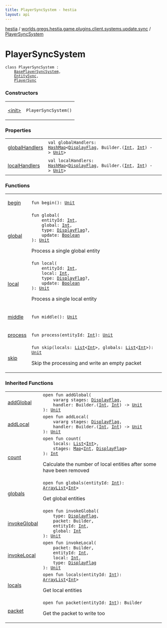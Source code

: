 ```yaml
---
title: PlayerSyncSystem - hestia
layout: api
---
```


<div class='api-docs-breadcrumbs'><a href="../../index.html">hestia</a> / <a href="../index.html">worlds.gregs.hestia.game.plugins.client.systems.update.sync</a> / <a href="./index.html">PlayerSyncSystem</a></div>

# PlayerSyncSystem

<div class="signature"><code><span class="keyword">class </span><span class="identifier">PlayerSyncSystem</span>&nbsp;<span class="symbol">:</span>&nbsp;<br/>&nbsp;&nbsp;&nbsp;&nbsp;<a href="../../worlds.gregs.hestia.game.plugins.client.systems.update.bases.update.sync/-base-player-sync-system/index.html"><span class="identifier">BasePlayerSyncSystem</span></a><span class="symbol">, </span><br/>&nbsp;&nbsp;&nbsp;&nbsp;<a href="../../worlds.gregs.hestia.game.api.update/-entity-sync/index.html"><span class="identifier">EntitySync</span></a><span class="symbol">, </span><br/>&nbsp;&nbsp;&nbsp;&nbsp;<a href="../../worlds.gregs.hestia.game.api.update/-player-sync/index.html"><span class="identifier">PlayerSync</span></a></code></div>

### Constructors

<table class="api-docs-table">
<tbody>
<tr>
<td markdown="1">

<a href="-init-.html">&lt;init&gt;</a>


</td>
<td markdown="1">
<div class="signature"><code><span class="identifier">PlayerSyncSystem</span><span class="symbol">(</span><span class="symbol">)</span></code></div>

</td>
</tr>
</tbody>
</table>

### Properties

<table class="api-docs-table">
<tbody>
<tr>
<td markdown="1">

<a href="global-handlers.html">globalHandlers</a>


</td>
<td markdown="1">
<div class="signature"><code><span class="keyword">val </span><span class="identifier">globalHandlers</span><span class="symbol">: </span><a href="http://docs.oracle.com/javase/9/docs/api/java/util/HashMap.html"><span class="identifier">HashMap</span></a><span class="symbol">&lt;</span><a href="../../worlds.gregs.hestia.game.update/-display-flag/index.html"><span class="identifier">DisplayFlag</span></a><span class="symbol">,</span>&nbsp;<span class="identifier">Builder</span><span class="symbol">.</span><span class="symbol">(</span><a href="https://kotlinlang.org/api/latest/jvm/stdlib/kotlin/-int/index.html"><span class="identifier">Int</span></a><span class="symbol">,</span>&nbsp;<a href="https://kotlinlang.org/api/latest/jvm/stdlib/kotlin/-int/index.html"><span class="identifier">Int</span></a><span class="symbol">)</span>&nbsp;<span class="symbol">-&gt;</span>&nbsp;<a href="https://kotlinlang.org/api/latest/jvm/stdlib/kotlin/-unit/index.html"><span class="identifier">Unit</span></a><span class="symbol">&gt;</span></code></div>

</td>
</tr>
<tr>
<td markdown="1">

<a href="local-handlers.html">localHandlers</a>


</td>
<td markdown="1">
<div class="signature"><code><span class="keyword">val </span><span class="identifier">localHandlers</span><span class="symbol">: </span><a href="http://docs.oracle.com/javase/9/docs/api/java/util/HashMap.html"><span class="identifier">HashMap</span></a><span class="symbol">&lt;</span><a href="../../worlds.gregs.hestia.game.update/-display-flag/index.html"><span class="identifier">DisplayFlag</span></a><span class="symbol">,</span>&nbsp;<span class="identifier">Builder</span><span class="symbol">.</span><span class="symbol">(</span><a href="https://kotlinlang.org/api/latest/jvm/stdlib/kotlin/-int/index.html"><span class="identifier">Int</span></a><span class="symbol">,</span>&nbsp;<a href="https://kotlinlang.org/api/latest/jvm/stdlib/kotlin/-int/index.html"><span class="identifier">Int</span></a><span class="symbol">)</span>&nbsp;<span class="symbol">-&gt;</span>&nbsp;<a href="https://kotlinlang.org/api/latest/jvm/stdlib/kotlin/-unit/index.html"><span class="identifier">Unit</span></a><span class="symbol">&gt;</span></code></div>

</td>
</tr>
</tbody>
</table>

### Functions

<table class="api-docs-table">
<tbody>
<tr>
<td markdown="1">

<a href="begin.html">begin</a>


</td>
<td markdown="1">
<div class="signature"><code><span class="keyword">fun </span><span class="identifier">begin</span><span class="symbol">(</span><span class="symbol">)</span><span class="symbol">: </span><a href="https://kotlinlang.org/api/latest/jvm/stdlib/kotlin/-unit/index.html"><span class="identifier">Unit</span></a></code></div>

</td>
</tr>
<tr>
<td markdown="1">

<a href="global.html">global</a>


</td>
<td markdown="1">
<div class="signature"><code><span class="keyword">fun </span><span class="identifier">global</span><span class="symbol">(</span><br/>&nbsp;&nbsp;&nbsp;&nbsp;<span class="parameterName" id="worlds.gregs.hestia.game.plugins.client.systems.update.sync.PlayerSyncSystem$global(kotlin.Int, kotlin.Int, worlds.gregs.hestia.game.update.DisplayFlag, kotlin.Boolean)/entityId">entityId</span><span class="symbol">:</span>&nbsp;<a href="https://kotlinlang.org/api/latest/jvm/stdlib/kotlin/-int/index.html"><span class="identifier">Int</span></a><span class="symbol">, </span><br/>&nbsp;&nbsp;&nbsp;&nbsp;<span class="parameterName" id="worlds.gregs.hestia.game.plugins.client.systems.update.sync.PlayerSyncSystem$global(kotlin.Int, kotlin.Int, worlds.gregs.hestia.game.update.DisplayFlag, kotlin.Boolean)/global">global</span><span class="symbol">:</span>&nbsp;<a href="https://kotlinlang.org/api/latest/jvm/stdlib/kotlin/-int/index.html"><span class="identifier">Int</span></a><span class="symbol">, </span><br/>&nbsp;&nbsp;&nbsp;&nbsp;<span class="parameterName" id="worlds.gregs.hestia.game.plugins.client.systems.update.sync.PlayerSyncSystem$global(kotlin.Int, kotlin.Int, worlds.gregs.hestia.game.update.DisplayFlag, kotlin.Boolean)/type">type</span><span class="symbol">:</span>&nbsp;<a href="../../worlds.gregs.hestia.game.update/-display-flag/index.html"><span class="identifier">DisplayFlag</span></a><span class="symbol">?</span><span class="symbol">, </span><br/>&nbsp;&nbsp;&nbsp;&nbsp;<span class="parameterName" id="worlds.gregs.hestia.game.plugins.client.systems.update.sync.PlayerSyncSystem$global(kotlin.Int, kotlin.Int, worlds.gregs.hestia.game.update.DisplayFlag, kotlin.Boolean)/update">update</span><span class="symbol">:</span>&nbsp;<a href="https://kotlinlang.org/api/latest/jvm/stdlib/kotlin/-boolean/index.html"><span class="identifier">Boolean</span></a><br/><span class="symbol">)</span><span class="symbol">: </span><a href="https://kotlinlang.org/api/latest/jvm/stdlib/kotlin/-unit/index.html"><span class="identifier">Unit</span></a></code></div>

Process a single global entity


</td>
</tr>
<tr>
<td markdown="1">

<a href="local.html">local</a>


</td>
<td markdown="1">
<div class="signature"><code><span class="keyword">fun </span><span class="identifier">local</span><span class="symbol">(</span><br/>&nbsp;&nbsp;&nbsp;&nbsp;<span class="parameterName" id="worlds.gregs.hestia.game.plugins.client.systems.update.sync.PlayerSyncSystem$local(kotlin.Int, kotlin.Int, worlds.gregs.hestia.game.update.DisplayFlag, kotlin.Boolean)/entityId">entityId</span><span class="symbol">:</span>&nbsp;<a href="https://kotlinlang.org/api/latest/jvm/stdlib/kotlin/-int/index.html"><span class="identifier">Int</span></a><span class="symbol">, </span><br/>&nbsp;&nbsp;&nbsp;&nbsp;<span class="parameterName" id="worlds.gregs.hestia.game.plugins.client.systems.update.sync.PlayerSyncSystem$local(kotlin.Int, kotlin.Int, worlds.gregs.hestia.game.update.DisplayFlag, kotlin.Boolean)/local">local</span><span class="symbol">:</span>&nbsp;<a href="https://kotlinlang.org/api/latest/jvm/stdlib/kotlin/-int/index.html"><span class="identifier">Int</span></a><span class="symbol">, </span><br/>&nbsp;&nbsp;&nbsp;&nbsp;<span class="parameterName" id="worlds.gregs.hestia.game.plugins.client.systems.update.sync.PlayerSyncSystem$local(kotlin.Int, kotlin.Int, worlds.gregs.hestia.game.update.DisplayFlag, kotlin.Boolean)/type">type</span><span class="symbol">:</span>&nbsp;<a href="../../worlds.gregs.hestia.game.update/-display-flag/index.html"><span class="identifier">DisplayFlag</span></a><span class="symbol">?</span><span class="symbol">, </span><br/>&nbsp;&nbsp;&nbsp;&nbsp;<span class="parameterName" id="worlds.gregs.hestia.game.plugins.client.systems.update.sync.PlayerSyncSystem$local(kotlin.Int, kotlin.Int, worlds.gregs.hestia.game.update.DisplayFlag, kotlin.Boolean)/update">update</span><span class="symbol">:</span>&nbsp;<a href="https://kotlinlang.org/api/latest/jvm/stdlib/kotlin/-boolean/index.html"><span class="identifier">Boolean</span></a><br/><span class="symbol">)</span><span class="symbol">: </span><a href="https://kotlinlang.org/api/latest/jvm/stdlib/kotlin/-unit/index.html"><span class="identifier">Unit</span></a></code></div>

Process a single local entity


</td>
</tr>
<tr>
<td markdown="1">

<a href="middle.html">middle</a>


</td>
<td markdown="1">
<div class="signature"><code><span class="keyword">fun </span><span class="identifier">middle</span><span class="symbol">(</span><span class="symbol">)</span><span class="symbol">: </span><a href="https://kotlinlang.org/api/latest/jvm/stdlib/kotlin/-unit/index.html"><span class="identifier">Unit</span></a></code></div>

</td>
</tr>
<tr>
<td markdown="1">

<a href="process.html">process</a>


</td>
<td markdown="1">
<div class="signature"><code><span class="keyword">fun </span><span class="identifier">process</span><span class="symbol">(</span><span class="parameterName" id="worlds.gregs.hestia.game.plugins.client.systems.update.sync.PlayerSyncSystem$process(kotlin.Int)/entityId">entityId</span><span class="symbol">:</span>&nbsp;<a href="https://kotlinlang.org/api/latest/jvm/stdlib/kotlin/-int/index.html"><span class="identifier">Int</span></a><span class="symbol">)</span><span class="symbol">: </span><a href="https://kotlinlang.org/api/latest/jvm/stdlib/kotlin/-unit/index.html"><span class="identifier">Unit</span></a></code></div>

</td>
</tr>
<tr>
<td markdown="1">

<a href="skip.html">skip</a>


</td>
<td markdown="1">
<div class="signature"><code><span class="keyword">fun </span><span class="identifier">skip</span><span class="symbol">(</span><span class="parameterName" id="worlds.gregs.hestia.game.plugins.client.systems.update.sync.PlayerSyncSystem$skip(kotlin.collections.List((kotlin.Int)), kotlin.collections.List((kotlin.Int)))/locals">locals</span><span class="symbol">:</span>&nbsp;<a href="https://kotlinlang.org/api/latest/jvm/stdlib/kotlin.collections/-list/index.html"><span class="identifier">List</span></a><span class="symbol">&lt;</span><a href="https://kotlinlang.org/api/latest/jvm/stdlib/kotlin/-int/index.html"><span class="identifier">Int</span></a><span class="symbol">&gt;</span><span class="symbol">, </span><span class="parameterName" id="worlds.gregs.hestia.game.plugins.client.systems.update.sync.PlayerSyncSystem$skip(kotlin.collections.List((kotlin.Int)), kotlin.collections.List((kotlin.Int)))/globals">globals</span><span class="symbol">:</span>&nbsp;<a href="https://kotlinlang.org/api/latest/jvm/stdlib/kotlin.collections/-list/index.html"><span class="identifier">List</span></a><span class="symbol">&lt;</span><a href="https://kotlinlang.org/api/latest/jvm/stdlib/kotlin/-int/index.html"><span class="identifier">Int</span></a><span class="symbol">&gt;</span><span class="symbol">)</span><span class="symbol">: </span><a href="https://kotlinlang.org/api/latest/jvm/stdlib/kotlin/-unit/index.html"><span class="identifier">Unit</span></a></code></div>

Skip the processing and write an empty packet


</td>
</tr>
</tbody>
</table>

### Inherited Functions

<table class="api-docs-table">
<tbody>
<tr>
<td markdown="1">

<a href="../../worlds.gregs.hestia.game.api.update/-player-sync/add-global.html">addGlobal</a>


</td>
<td markdown="1">
<div class="signature"><code><span class="keyword">open</span> <span class="keyword">fun </span><span class="identifier">addGlobal</span><span class="symbol">(</span><br/>&nbsp;&nbsp;&nbsp;&nbsp;<span class="keyword">vararg</span> <span class="parameterName" id="worlds.gregs.hestia.game.api.update.PlayerSync$addGlobal(kotlin.Array((worlds.gregs.hestia.game.update.DisplayFlag)), kotlin.Function3((world.gregs.hestia.core.network.packets.Packet.Builder, kotlin.Int, , kotlin.Unit)))/stages">stages</span><span class="symbol">:</span>&nbsp;<a href="../../worlds.gregs.hestia.game.update/-display-flag/index.html"><span class="identifier">DisplayFlag</span></a><span class="symbol">, </span><br/>&nbsp;&nbsp;&nbsp;&nbsp;<span class="parameterName" id="worlds.gregs.hestia.game.api.update.PlayerSync$addGlobal(kotlin.Array((worlds.gregs.hestia.game.update.DisplayFlag)), kotlin.Function3((world.gregs.hestia.core.network.packets.Packet.Builder, kotlin.Int, , kotlin.Unit)))/handler">handler</span><span class="symbol">:</span>&nbsp;<span class="identifier">Builder</span><span class="symbol">.</span><span class="symbol">(</span><a href="https://kotlinlang.org/api/latest/jvm/stdlib/kotlin/-int/index.html"><span class="identifier">Int</span></a><span class="symbol">,</span>&nbsp;<a href="https://kotlinlang.org/api/latest/jvm/stdlib/kotlin/-int/index.html"><span class="identifier">Int</span></a><span class="symbol">)</span>&nbsp;<span class="symbol">-&gt;</span>&nbsp;<a href="https://kotlinlang.org/api/latest/jvm/stdlib/kotlin/-unit/index.html"><span class="identifier">Unit</span></a><br/><span class="symbol">)</span><span class="symbol">: </span><a href="https://kotlinlang.org/api/latest/jvm/stdlib/kotlin/-unit/index.html"><span class="identifier">Unit</span></a></code></div>

</td>
</tr>
<tr>
<td markdown="1">

<a href="../../worlds.gregs.hestia.game.api.update/-entity-sync/add-local.html">addLocal</a>


</td>
<td markdown="1">
<div class="signature"><code><span class="keyword">open</span> <span class="keyword">fun </span><span class="identifier">addLocal</span><span class="symbol">(</span><br/>&nbsp;&nbsp;&nbsp;&nbsp;<span class="keyword">vararg</span> <span class="parameterName" id="worlds.gregs.hestia.game.api.update.EntitySync$addLocal(kotlin.Array((worlds.gregs.hestia.game.update.DisplayFlag)), kotlin.Function3((world.gregs.hestia.core.network.packets.Packet.Builder, kotlin.Int, , kotlin.Unit)))/stages">stages</span><span class="symbol">:</span>&nbsp;<a href="../../worlds.gregs.hestia.game.update/-display-flag/index.html"><span class="identifier">DisplayFlag</span></a><span class="symbol">, </span><br/>&nbsp;&nbsp;&nbsp;&nbsp;<span class="parameterName" id="worlds.gregs.hestia.game.api.update.EntitySync$addLocal(kotlin.Array((worlds.gregs.hestia.game.update.DisplayFlag)), kotlin.Function3((world.gregs.hestia.core.network.packets.Packet.Builder, kotlin.Int, , kotlin.Unit)))/handler">handler</span><span class="symbol">:</span>&nbsp;<span class="identifier">Builder</span><span class="symbol">.</span><span class="symbol">(</span><a href="https://kotlinlang.org/api/latest/jvm/stdlib/kotlin/-int/index.html"><span class="identifier">Int</span></a><span class="symbol">,</span>&nbsp;<a href="https://kotlinlang.org/api/latest/jvm/stdlib/kotlin/-int/index.html"><span class="identifier">Int</span></a><span class="symbol">)</span>&nbsp;<span class="symbol">-&gt;</span>&nbsp;<a href="https://kotlinlang.org/api/latest/jvm/stdlib/kotlin/-unit/index.html"><span class="identifier">Unit</span></a><br/><span class="symbol">)</span><span class="symbol">: </span><a href="https://kotlinlang.org/api/latest/jvm/stdlib/kotlin/-unit/index.html"><span class="identifier">Unit</span></a></code></div>

</td>
</tr>
<tr>
<td markdown="1">

<a href="../../worlds.gregs.hestia.game.plugins.client.systems.update.bases.update.sync/-base-player-sync-system/count.html">count</a>


</td>
<td markdown="1">
<div class="signature"><code><span class="keyword">open</span> <span class="keyword">fun </span><span class="identifier">count</span><span class="symbol">(</span><br/>&nbsp;&nbsp;&nbsp;&nbsp;<span class="parameterName" id="worlds.gregs.hestia.game.plugins.client.systems.update.bases.update.sync.BasePlayerSyncSystem$count(kotlin.collections.List((kotlin.Int)), kotlin.collections.Map((kotlin.Int, worlds.gregs.hestia.game.update.DisplayFlag)))/locals">locals</span><span class="symbol">:</span>&nbsp;<a href="https://kotlinlang.org/api/latest/jvm/stdlib/kotlin.collections/-list/index.html"><span class="identifier">List</span></a><span class="symbol">&lt;</span><a href="https://kotlinlang.org/api/latest/jvm/stdlib/kotlin/-int/index.html"><span class="identifier">Int</span></a><span class="symbol">&gt;</span><span class="symbol">, </span><br/>&nbsp;&nbsp;&nbsp;&nbsp;<span class="parameterName" id="worlds.gregs.hestia.game.plugins.client.systems.update.bases.update.sync.BasePlayerSyncSystem$count(kotlin.collections.List((kotlin.Int)), kotlin.collections.Map((kotlin.Int, worlds.gregs.hestia.game.update.DisplayFlag)))/stages">stages</span><span class="symbol">:</span>&nbsp;<a href="https://kotlinlang.org/api/latest/jvm/stdlib/kotlin.collections/-map/index.html"><span class="identifier">Map</span></a><span class="symbol">&lt;</span><a href="https://kotlinlang.org/api/latest/jvm/stdlib/kotlin/-int/index.html"><span class="identifier">Int</span></a><span class="symbol">,</span>&nbsp;<a href="../../worlds.gregs.hestia.game.update/-display-flag/index.html"><span class="identifier">DisplayFlag</span></a><span class="symbol">&gt;</span><br/><span class="symbol">)</span><span class="symbol">: </span><a href="https://kotlinlang.org/api/latest/jvm/stdlib/kotlin/-int/index.html"><span class="identifier">Int</span></a></code></div>

Calculate the number of local entities after some have been removed


</td>
</tr>
<tr>
<td markdown="1">

<a href="../../worlds.gregs.hestia.game.plugins.client.systems.update.bases.update.sync/-base-player-sync-system/globals.html">globals</a>


</td>
<td markdown="1">
<div class="signature"><code><span class="keyword">open</span> <span class="keyword">fun </span><span class="identifier">globals</span><span class="symbol">(</span><span class="parameterName" id="worlds.gregs.hestia.game.plugins.client.systems.update.bases.update.sync.BasePlayerSyncSystem$globals(kotlin.Int)/entityId">entityId</span><span class="symbol">:</span>&nbsp;<a href="https://kotlinlang.org/api/latest/jvm/stdlib/kotlin/-int/index.html"><span class="identifier">Int</span></a><span class="symbol">)</span><span class="symbol">: </span><a href="http://docs.oracle.com/javase/9/docs/api/java/util/ArrayList.html"><span class="identifier">ArrayList</span></a><span class="symbol">&lt;</span><a href="https://kotlinlang.org/api/latest/jvm/stdlib/kotlin/-int/index.html"><span class="identifier">Int</span></a><span class="symbol">&gt;</span></code></div>

Get global entities


</td>
</tr>
<tr>
<td markdown="1">

<a href="../../worlds.gregs.hestia.game.api.update/-player-sync/invoke-global.html">invokeGlobal</a>


</td>
<td markdown="1">
<div class="signature"><code><span class="keyword">open</span> <span class="keyword">fun </span><span class="identifier">invokeGlobal</span><span class="symbol">(</span><br/>&nbsp;&nbsp;&nbsp;&nbsp;<span class="parameterName" id="worlds.gregs.hestia.game.api.update.PlayerSync$invokeGlobal(worlds.gregs.hestia.game.update.DisplayFlag, world.gregs.hestia.core.network.packets.Packet.Builder, kotlin.Int, kotlin.Int)/type">type</span><span class="symbol">:</span>&nbsp;<a href="../../worlds.gregs.hestia.game.update/-display-flag/index.html"><span class="identifier">DisplayFlag</span></a><span class="symbol">, </span><br/>&nbsp;&nbsp;&nbsp;&nbsp;<span class="parameterName" id="worlds.gregs.hestia.game.api.update.PlayerSync$invokeGlobal(worlds.gregs.hestia.game.update.DisplayFlag, world.gregs.hestia.core.network.packets.Packet.Builder, kotlin.Int, kotlin.Int)/packet">packet</span><span class="symbol">:</span>&nbsp;<span class="identifier">Builder</span><span class="symbol">, </span><br/>&nbsp;&nbsp;&nbsp;&nbsp;<span class="parameterName" id="worlds.gregs.hestia.game.api.update.PlayerSync$invokeGlobal(worlds.gregs.hestia.game.update.DisplayFlag, world.gregs.hestia.core.network.packets.Packet.Builder, kotlin.Int, kotlin.Int)/entityId">entityId</span><span class="symbol">:</span>&nbsp;<a href="https://kotlinlang.org/api/latest/jvm/stdlib/kotlin/-int/index.html"><span class="identifier">Int</span></a><span class="symbol">, </span><br/>&nbsp;&nbsp;&nbsp;&nbsp;<span class="parameterName" id="worlds.gregs.hestia.game.api.update.PlayerSync$invokeGlobal(worlds.gregs.hestia.game.update.DisplayFlag, world.gregs.hestia.core.network.packets.Packet.Builder, kotlin.Int, kotlin.Int)/global">global</span><span class="symbol">:</span>&nbsp;<a href="https://kotlinlang.org/api/latest/jvm/stdlib/kotlin/-int/index.html"><span class="identifier">Int</span></a><br/><span class="symbol">)</span><span class="symbol">: </span><a href="https://kotlinlang.org/api/latest/jvm/stdlib/kotlin/-unit/index.html"><span class="identifier">Unit</span></a></code></div>

</td>
</tr>
<tr>
<td markdown="1">

<a href="../../worlds.gregs.hestia.game.api.update/-entity-sync/invoke-local.html">invokeLocal</a>


</td>
<td markdown="1">
<div class="signature"><code><span class="keyword">open</span> <span class="keyword">fun </span><span class="identifier">invokeLocal</span><span class="symbol">(</span><br/>&nbsp;&nbsp;&nbsp;&nbsp;<span class="parameterName" id="worlds.gregs.hestia.game.api.update.EntitySync$invokeLocal(world.gregs.hestia.core.network.packets.Packet.Builder, kotlin.Int, kotlin.Int, worlds.gregs.hestia.game.update.DisplayFlag)/packet">packet</span><span class="symbol">:</span>&nbsp;<span class="identifier">Builder</span><span class="symbol">, </span><br/>&nbsp;&nbsp;&nbsp;&nbsp;<span class="parameterName" id="worlds.gregs.hestia.game.api.update.EntitySync$invokeLocal(world.gregs.hestia.core.network.packets.Packet.Builder, kotlin.Int, kotlin.Int, worlds.gregs.hestia.game.update.DisplayFlag)/entityId">entityId</span><span class="symbol">:</span>&nbsp;<a href="https://kotlinlang.org/api/latest/jvm/stdlib/kotlin/-int/index.html"><span class="identifier">Int</span></a><span class="symbol">, </span><br/>&nbsp;&nbsp;&nbsp;&nbsp;<span class="parameterName" id="worlds.gregs.hestia.game.api.update.EntitySync$invokeLocal(world.gregs.hestia.core.network.packets.Packet.Builder, kotlin.Int, kotlin.Int, worlds.gregs.hestia.game.update.DisplayFlag)/local">local</span><span class="symbol">:</span>&nbsp;<a href="https://kotlinlang.org/api/latest/jvm/stdlib/kotlin/-int/index.html"><span class="identifier">Int</span></a><span class="symbol">, </span><br/>&nbsp;&nbsp;&nbsp;&nbsp;<span class="parameterName" id="worlds.gregs.hestia.game.api.update.EntitySync$invokeLocal(world.gregs.hestia.core.network.packets.Packet.Builder, kotlin.Int, kotlin.Int, worlds.gregs.hestia.game.update.DisplayFlag)/type">type</span><span class="symbol">:</span>&nbsp;<a href="../../worlds.gregs.hestia.game.update/-display-flag/index.html"><span class="identifier">DisplayFlag</span></a><br/><span class="symbol">)</span><span class="symbol">: </span><a href="https://kotlinlang.org/api/latest/jvm/stdlib/kotlin/-unit/index.html"><span class="identifier">Unit</span></a></code></div>

</td>
</tr>
<tr>
<td markdown="1">

<a href="../../worlds.gregs.hestia.game.plugins.client.systems.update.bases.update.sync/-base-player-sync-system/locals.html">locals</a>


</td>
<td markdown="1">
<div class="signature"><code><span class="keyword">open</span> <span class="keyword">fun </span><span class="identifier">locals</span><span class="symbol">(</span><span class="parameterName" id="worlds.gregs.hestia.game.plugins.client.systems.update.bases.update.sync.BasePlayerSyncSystem$locals(kotlin.Int)/entityId">entityId</span><span class="symbol">:</span>&nbsp;<a href="https://kotlinlang.org/api/latest/jvm/stdlib/kotlin/-int/index.html"><span class="identifier">Int</span></a><span class="symbol">)</span><span class="symbol">: </span><a href="http://docs.oracle.com/javase/9/docs/api/java/util/ArrayList.html"><span class="identifier">ArrayList</span></a><span class="symbol">&lt;</span><a href="https://kotlinlang.org/api/latest/jvm/stdlib/kotlin/-int/index.html"><span class="identifier">Int</span></a><span class="symbol">&gt;</span></code></div>

Get local entities


</td>
</tr>
<tr>
<td markdown="1">

<a href="../../worlds.gregs.hestia.game.plugins.client.systems.update.bases.update.sync/-base-player-sync-system/packet.html">packet</a>


</td>
<td markdown="1">
<div class="signature"><code><span class="keyword">open</span> <span class="keyword">fun </span><span class="identifier">packet</span><span class="symbol">(</span><span class="parameterName" id="worlds.gregs.hestia.game.plugins.client.systems.update.bases.update.sync.BasePlayerSyncSystem$packet(kotlin.Int)/entityId">entityId</span><span class="symbol">:</span>&nbsp;<a href="https://kotlinlang.org/api/latest/jvm/stdlib/kotlin/-int/index.html"><span class="identifier">Int</span></a><span class="symbol">)</span><span class="symbol">: </span><span class="identifier">Builder</span></code></div>

Get the packet to write too


</td>
</tr>
</tbody>
</table>
